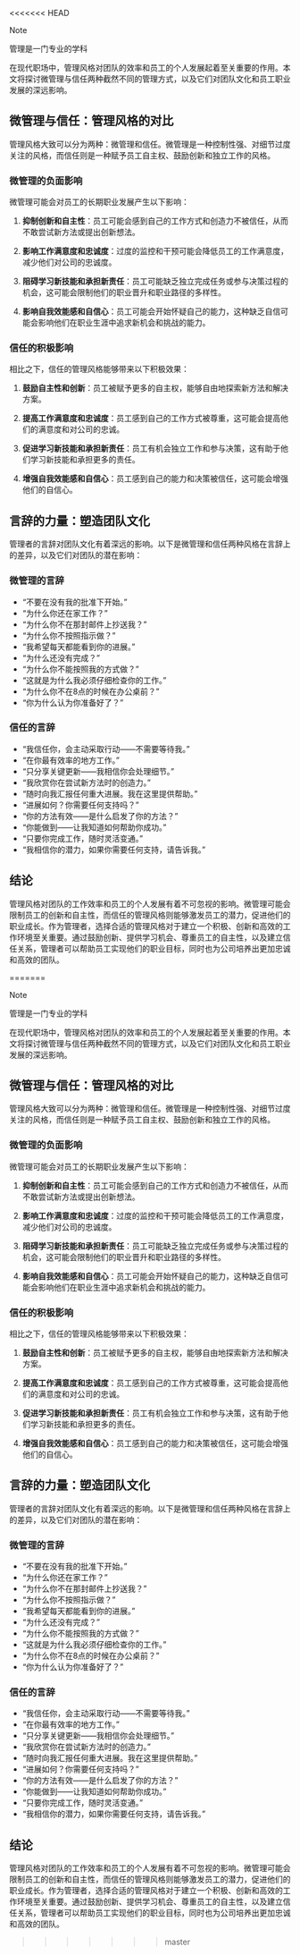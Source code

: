 <<<<<<< HEAD
> [!note]
> 管理是一门专业的学科



在现代职场中，管理风格对团队的效率和员工的个人发展起着至关重要的作用。本文将探讨微管理与信任两种截然不同的管理方式，以及它们对团队文化和员工职业发展的深远影响。

## 微管理与信任：管理风格的对比

管理风格大致可以分为两种：微管理和信任。微管理是一种控制性强、对细节过度关注的风格，而信任则是一种赋予员工自主权、鼓励创新和独立工作的风格。

### 微管理的负面影响

微管理可能会对员工的长期职业发展产生以下影响：

1. **抑制创新和自主性**：员工可能会感到自己的工作方式和创造力不被信任，从而不敢尝试新方法或提出创新想法。

2. **影响工作满意度和忠诚度**：过度的监控和干预可能会降低员工的工作满意度，减少他们对公司的忠诚度。

3. **阻碍学习新技能和承担新责任**：员工可能缺乏独立完成任务或参与决策过程的机会，这可能会限制他们的职业晋升和职业路径的多样性。

4. **影响自我效能感和自信心**：员工可能会开始怀疑自己的能力，这种缺乏自信可能会影响他们在职业生涯中追求新机会和挑战的能力。

### 信任的积极影响

相比之下，信任的管理风格能够带来以下积极效果：

1. **鼓励自主性和创新**：员工被赋予更多的自主权，能够自由地探索新方法和解决方案。

2. **提高工作满意度和忠诚度**：员工感到自己的工作方式被尊重，这可能会提高他们的满意度和对公司的忠诚。

3. **促进学习新技能和承担新责任**：员工有机会独立工作和参与决策，这有助于他们学习新技能和承担更多的责任。

4. **增强自我效能感和自信心**：员工感到自己的能力和决策被信任，这可能会增强他们的自信心。

## 言辞的力量：塑造团队文化

管理者的言辞对团队文化有着深远的影响。以下是微管理和信任两种风格在言辞上的差异，以及它们对团队的潜在影响：

### 微管理的言辞

- “不要在没有我的批准下开始。”
- “为什么你还在家工作？”
- “为什么你不在那封邮件上抄送我？”
- “为什么你不按照指示做？”
- “我希望每天都能看到你的进展。”
- “为什么还没有完成？”
- “为什么你不能按照我的方式做？”
- “这就是为什么我必须仔细检查你的工作。”
- “为什么你不在8点的时候在办公桌前？”
- “你为什么认为你准备好了？”

### 信任的言辞

- “我信任你，会主动采取行动——不需要等待我。”
- “在你最有效率的地方工作。”
- “只分享关键更新——我相信你会处理细节。”
- “我欣赏你在尝试新方法时的创造力。”
- “随时向我汇报任何重大进展。我在这里提供帮助。”
- “进展如何？你需要任何支持吗？”
- “你的方法有效——是什么启发了你的方法？”
- “你能做到——让我知道如何帮助你成功。”
- “只要你完成工作，随时灵活变通。”
- “我相信你的潜力，如果你需要任何支持，请告诉我。”

## 结论

管理风格对团队的工作效率和员工的个人发展有着不可忽视的影响。微管理可能会限制员工的创新和自主性，而信任的管理风格则能够激发员工的潜力，促进他们的职业成长。作为管理者，选择合适的管理风格对于建立一个积极、创新和高效的工作环境至关重要。通过鼓励创新、提供学习机会、尊重员工的自主性，以及建立信任关系，管理者可以帮助员工实现他们的职业目标，同时也为公司培养出更加忠诚和高效的团队。

=======
> [!note]
> 管理是一门专业的学科



在现代职场中，管理风格对团队的效率和员工的个人发展起着至关重要的作用。本文将探讨微管理与信任两种截然不同的管理方式，以及它们对团队文化和员工职业发展的深远影响。

## 微管理与信任：管理风格的对比

管理风格大致可以分为两种：微管理和信任。微管理是一种控制性强、对细节过度关注的风格，而信任则是一种赋予员工自主权、鼓励创新和独立工作的风格。

### 微管理的负面影响

微管理可能会对员工的长期职业发展产生以下影响：

1. **抑制创新和自主性**：员工可能会感到自己的工作方式和创造力不被信任，从而不敢尝试新方法或提出创新想法。

2. **影响工作满意度和忠诚度**：过度的监控和干预可能会降低员工的工作满意度，减少他们对公司的忠诚度。

3. **阻碍学习新技能和承担新责任**：员工可能缺乏独立完成任务或参与决策过程的机会，这可能会限制他们的职业晋升和职业路径的多样性。

4. **影响自我效能感和自信心**：员工可能会开始怀疑自己的能力，这种缺乏自信可能会影响他们在职业生涯中追求新机会和挑战的能力。

### 信任的积极影响

相比之下，信任的管理风格能够带来以下积极效果：

1. **鼓励自主性和创新**：员工被赋予更多的自主权，能够自由地探索新方法和解决方案。

2. **提高工作满意度和忠诚度**：员工感到自己的工作方式被尊重，这可能会提高他们的满意度和对公司的忠诚。

3. **促进学习新技能和承担新责任**：员工有机会独立工作和参与决策，这有助于他们学习新技能和承担更多的责任。

4. **增强自我效能感和自信心**：员工感到自己的能力和决策被信任，这可能会增强他们的自信心。

## 言辞的力量：塑造团队文化

管理者的言辞对团队文化有着深远的影响。以下是微管理和信任两种风格在言辞上的差异，以及它们对团队的潜在影响：

### 微管理的言辞

- “不要在没有我的批准下开始。”
- “为什么你还在家工作？”
- “为什么你不在那封邮件上抄送我？”
- “为什么你不按照指示做？”
- “我希望每天都能看到你的进展。”
- “为什么还没有完成？”
- “为什么你不能按照我的方式做？”
- “这就是为什么我必须仔细检查你的工作。”
- “为什么你不在8点的时候在办公桌前？”
- “你为什么认为你准备好了？”

### 信任的言辞

- “我信任你，会主动采取行动——不需要等待我。”
- “在你最有效率的地方工作。”
- “只分享关键更新——我相信你会处理细节。”
- “我欣赏你在尝试新方法时的创造力。”
- “随时向我汇报任何重大进展。我在这里提供帮助。”
- “进展如何？你需要任何支持吗？”
- “你的方法有效——是什么启发了你的方法？”
- “你能做到——让我知道如何帮助你成功。”
- “只要你完成工作，随时灵活变通。”
- “我相信你的潜力，如果你需要任何支持，请告诉我。”

## 结论

管理风格对团队的工作效率和员工的个人发展有着不可忽视的影响。微管理可能会限制员工的创新和自主性，而信任的管理风格则能够激发员工的潜力，促进他们的职业成长。作为管理者，选择合适的管理风格对于建立一个积极、创新和高效的工作环境至关重要。通过鼓励创新、提供学习机会、尊重员工的自主性，以及建立信任关系，管理者可以帮助员工实现他们的职业目标，同时也为公司培养出更加忠诚和高效的团队。

>>>>>>> master
